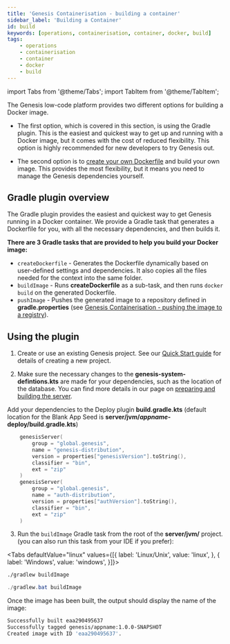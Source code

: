 ```yaml
---
title: 'Genesis Containerisation - building a container'
sidebar_label: 'Building a Container'
id: build
keywords: [operations, containerisation, container, docker, build]
tags:
    - operations
    - containerisation
    - container
    - docker
    - build
---
```


import Tabs from '@theme/Tabs';
import TabItem from '@theme/TabItem';

The Genesis low-code platform provides two different options for building a Docker image.

- The first option, which is covered in this section, is using the Gradle plugin. This is the easiest and quickest way to get up and running with a Docker image, but it comes with the cost of reduced flexibility. This option is highly recommended for new developers to try Genesis out.

- The second option is to [create your own Dockerfile](../../../operations/containerisation/dockerfile/) and build your own image. This provides the most flexibility, but it means you need to manage the Genesis dependencies yourself.

## Gradle plugin overview

The Gradle plugin provides the easiest and quickest way to get Genesis running in a Docker container. We provide a Gradle task that generates a Dockerfile for you, with all the necessary dependencies, and then builds it.

**There are 3 Gradle tasks that are provided to help you build your Docker image:**

- `createDockerfile` - Generates the Dockerfile dynamically based on user-defined settings and dependencies. It also copies all the files needed for the context into the same folder.
- `buildImage` - Runs **createDockerfile** as a sub-task, and then runs `docker build` on the generated Dockerfile.
- `pushImage` - Pushes the generated image to a repository defined in **gradle.properties** (see [Genesis Containerisation - pushing the image to a registry](../../../operations/containerisation/pushing/)).

## Using the plugin

1. Create or use an existing Genesis project. See our [Quick Start guide](../../../getting-started/quick-start/create-a-new-project/) for details of creating a new project.

2. Make sure the necessary changes to the **genesis-system-defintions.kts** are made for your dependencies, such as the location of the database. You can find more details in our page on [preparing and building the server](../../../getting-started/quick-start/prepare-the-server-and-build/).

Add your dependencies to the Deploy plugin **build.gradle.kts** (default location for the Blank App Seed is **server/jvm/***appname***-deploy/build.gradle.kts**)

```kotlin
    genesisServer(
        group = "global.genesis",
        name = "genesis-distribution",
        version = properties["genesisVersion"].toString(),
        classifier = "bin",
        ext = "zip"
    )
    genesisServer(
        group = "global.genesis",
        name = "auth-distribution",
        version = properties["authVersion"].toString(),
        classifier = "bin",
        ext = "zip"
    )
```

3. Run the `buildImage` Gradle task from the root of the **server/jvm/** project. (you can also run this task from your IDE if you prefer):

<Tabs defaultValue="linux" values={[{ label: 'Linux/Unix', value: 'linux', }, { label: 'Windows', value: 'windows', }]}>
<TabItem value="linux">

```bash
./gradlew buildImage
```

</TabItem>
<TabItem value="windows">

```powershell
./gradlew.bat buildImage
```

</TabItem>
</Tabs>

Once the image has been built, the output should display the name of the image:

```bash
Successfully built eaa290495637
Successfully tagged genesis/appname:1.0.0-SNAPSHOT
Created image with ID 'eaa290495637'.
```
